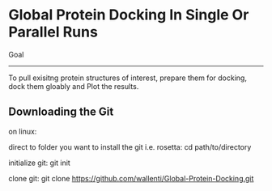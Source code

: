 Global Protein Docking In Single Or Parallel Runs
===============================================

Goal
______

To pull exisitng protein structures of interest, prepare them for docking, dock them gloably and Plot the results.

Downloading the Git
-------------------

on linux:

direct to folder you want to install the git i.e. rosetta:   cd path/to/directory

initialize git:    git init 

clone git:         git clone https://github.com/wallenti/Global-Protein-Docking.git
